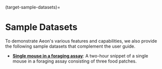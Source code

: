 (target-sample-datasets)=
# Sample Datasets
To demonstrate Aeon's various features and capabilities, we also provide the following sample datasets that complement the user guide.

- [**Single mouse in a foraging assay**](sample-data-single-mouse-foraging:): A two-hour snippet of a single mouse in a foraging assay consisting of three food patches.